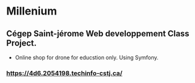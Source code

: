 # Millenium
## Cégep Saint-jérome Web developpement Class Project.
- Online shop for drone for educstion only. Using Symfony.
### https://4d6.2054198.techinfo-cstj.ca/
